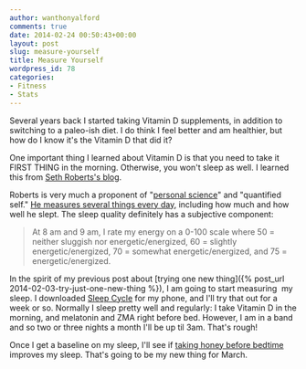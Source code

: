```yaml
---
author: wanthonyalford
comments: true
date: 2014-02-24 00:50:43+00:00
layout: post
slug: measure-yourself
title: Measure Yourself
wordpress_id: 78
categories:
- Fitness
- Stats
---
```


Several years back I started taking Vitamin D supplements, in addition to switching to a paleo-ish diet. I do think I feel better and am healthier, but how do I know it's the Vitamin D that did it?

One important thing I learned about Vitamin D is that you need to take it FIRST THING in the morning. Otherwise, you won't sleep as well. I learned this from [Seth Roberts's blog](http://blog.sethroberts.net/category/sleep/vitamin-d3-and-sleep/).

Roberts is very much a proponent of "[personal science](http://escholarship.org/uc/item/2xc2h866)" and "quantified self." [He measures several things every day](http://blog.sethroberts.net/2011/08/18/my-self-tracking-wish-list/), including how much and how well he slept. The sleep quality definitely has a subjective component:


<blockquote>At 8 am and 9 am, I rate my energy on a 0-100 scale where 50 = neither sluggish nor energetic/energized, 60 = slightly energetic/energized, 70 = somewhat energetic/energized, and 75 = energetic/energized.</blockquote>


In the spirit of my previous post about [trying one new thing]({% post_url 2014-02-03-try-just-one-new-thing %}), I am going to start measuring  my sleep. I downloaded [Sleep Cycle](http://www.sleepcycle.com/) for my phone, and I'll try that out for a week or so. Normally I sleep pretty well and regularly: I take Vitamin D in the morning, and melatonin and ZMA right before bed. However, I am in a band and so two or three nights a month I'll be up til 3am. That's rough!

Once I get a baseline on my sleep, I'll see if [taking honey before bedtime ](http://blog.sethroberts.net/2013/11/05/honey-at-bedtime-improves-sleep/)improves my sleep. That's going to be my new thing for March.
